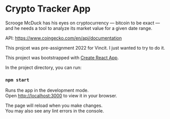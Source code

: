 # Crypto Tracker App

Scrooge McDuck has his eyes on cryptocurrency — bitcoin to be exact — and he needs a tool to analyze its market value for a given date range. 


API: https://www.coingecko.com/en/api/documentation 

This projcet was pre-assignment 2022 for Vincit. I just wanted to try to do it.

This project was bootstrapped with [Create React App](https://github.com/facebook/create-react-app).

In the project directory, you can run:

### `npm start`

Runs the app in the development mode.\
Open [http://localhost:3000](http://localhost:3000) to view it in your browser.

The page will reload when you make changes.\
You may also see any lint errors in the console.
